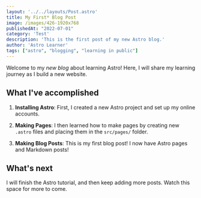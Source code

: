 ```yaml
---
layout: '../../layouts/Post.astro'
title: My First* Blog Post
image: /images/426-1920x768
publishedAt: "2022-07-01"
category: 'Test'
description: 'This is the first post of my new Astro blog.'
author: 'Astro Learner'
tags: ["astro", "blogging", "learning in public"]
---
```


Welcome to my _new blog_ about learning Astro! Here, I will share my learning journey as I build a new website.

## What I've accomplished

1. **Installing Astro**: First, I created a new Astro project and set up my online accounts.

2. **Making Pages**: I then learned how to make pages by creating new `.astro` files and placing them in the `src/pages/` folder.

3. **Making Blog Posts**: This is my first blog post! I now have Astro pages and Markdown posts!

## What's next

I will finish the Astro tutorial, and then keep adding more posts. Watch this space for more to come.